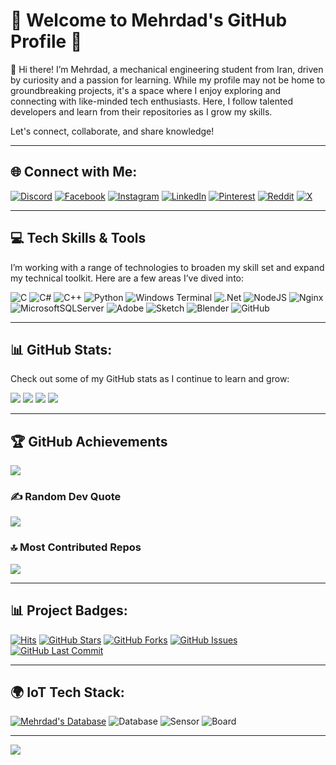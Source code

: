 # 🌟 Welcome to Mehrdad's GitHub Profile 🌟

👋 Hi there! I’m Mehrdad, a mechanical engineering student from Iran, driven by curiosity and a passion for learning. While my profile may not be home to groundbreaking projects, it's a space where I enjoy exploring and connecting with like-minded tech enthusiasts. Here, I follow talented developers and learn from their repositories as I grow my skills. 

Let's connect, collaborate, and share knowledge!

---

## 🌐 Connect with Me:
[![Discord](https://img.shields.io/badge/Discord-%237289DA.svg?logo=discord&logoColor=white)](https://discord.gg/0mehrdad0) [![Facebook](https://img.shields.io/badge/Facebook-%231877F2.svg?logo=Facebook&logoColor=white)](https://www.facebook.com/mehrdad.mb.94043?mibextid=ZbWKwL) [![Instagram](https://img.shields.io/badge/Instagram-%23E4405F.svg?logo=Instagram&logoColor=white)](https://www.instagram.com/_._.m._.b) [![LinkedIn](https://img.shields.io/badge/LinkedIn-%230077B5.svg?logo=linkedin&logoColor=white)](https://www.linkedin.com/in/mehrdad-mb-658520232) [![Pinterest](https://img.shields.io/badge/Pinterest-%23E60023.svg?logo=Pinterest&logoColor=white)](https://pin.it/4bMZOklKK) [![Reddit](https://img.shields.io/badge/Reddit-%23FF4500.svg?logo=Reddit&logoColor=white)](https://reddit.com/user/u/IllustriousEssay4051) [![X](https://img.shields.io/badge/X-black.svg?logo=X&logoColor=white)](https://x.com/__Mehrdad_)
<!--<!DOCTYPE html>
<html>
<body>
  <svg width="100%" height="150" xmlns="http://www.w3.org/2000/svg">
    <rect x="10" y="10" width="200" height="50" fill="green" />
    <text x="20" y="40" style="font-family:Verdana;font-size:24;fill:white;">
      Instagram: _._.m._.b
    </text>
  </svg>
</body>
</html>
-->
---

## 💻 Tech Skills & Tools
I’m working with a range of technologies to broaden my skill set and expand my technical toolkit. Here are a few areas I’ve dived into:

![C](https://img.shields.io/badge/c-%2300599C.svg?style=plastic&logo=c&logoColor=white) 
![C#](https://img.shields.io/badge/c%23-%23239120.svg?style=plastic&logo=csharp&logoColor=white) 
![C++](https://img.shields.io/badge/c++-%2300599C.svg?style=plastic&logo=c%2B%2B&logoColor=white) 
![Python](https://img.shields.io/badge/python-3670A0?style=plastic&logo=python&logoColor=ffdd54) 
![Windows Terminal](https://img.shields.io/badge/Windows%20Terminal-%234D4D4D.svg?style=plastic&logo=windows-terminal&logoColor=white) 
![.Net](https://img.shields.io/badge/.NET-5C2D91?style=plastic&logo=.net&logoColor=white) 
![NodeJS](https://img.shields.io/badge/node.js-6DA55F?style=plastic&logo=node.js&logoColor=white) 
![Nginx](https://img.shields.io/badge/nginx-%23009639.svg?style=plastic&logo=nginx&logoColor=white) 
![MicrosoftSQLServer](https://img.shields.io/badge/Microsoft%20SQL%20Server-CC2927?style=plastic&logo=microsoft%20sql%20server&logoColor=white) 
![Adobe](https://img.shields.io/badge/adobe-%23FF0000.svg?style=plastic&logo=adobe&logoColor=white) 
![Sketch](https://img.shields.io/badge/Sketch-FFB387?style=plastic&logo=sketch&logoColor=black) 
![Blender](https://img.shields.io/badge/blender-%23F5792A.svg?style=plastic&logo=blender&logoColor=white) 
![GitHub](https://img.shields.io/badge/github-%23121011.svg?style=plastic&logo=github&logoColor=white)

---

## 📊 GitHub Stats:
Check out some of my GitHub stats as I continue to learn and grow:

![](http://github-profile-summary-cards.vercel.app/api/cards/profile-details?username=mehrdadmb2&theme=yeblu)
![](https://github-readme-stats.vercel.app/api?username=mehrdadmb2&theme=dark&hide_border=false&include_all_commits=true&count_private=true)
![](https://github-readme-streak-stats.herokuapp.com/?user=mehrdadmb2&theme=dark&hide_border=false)
![](https://github-readme-stats.vercel.app/api/top-langs/?username=mehrdadmb2&theme=dark&hide_border=false&include_all_commits=true&count_private=true&layout=compact)

---

## 🏆 GitHub Achievements
![](https://github-profile-trophy.vercel.app/?username=mehrdadmb2&theme=radical&no-frame=false&no-bg=false&margin-w=4)

### ✍️ Random Dev Quote
![](https://quotes-github-readme.vercel.app/api?type=horizontal&theme=radical)

### 🔝 Most Contributed Repos
![](https://github-contributor-stats.vercel.app/api?username=mehrdadmb2&limit=5&theme=neon&combine_all_yearly_contributions=true)

---

## 📊 Project Badges:

[![Hits](https://hits.seeyoufarm.com/api/count/incr/badge.svg?url=https%3A%2F%2Fgithub.com%2Fmehrdadmb2%2Fmehrdadmb2&count_bg=%2379C83D&title_bg=%23555555&icon=github.svg&icon_color=%23E7E7E7&title=Visitors&edge_flat=false)](https://github.com/mehrdadmb2/mehrdadmb2)
[![GitHub Stars](https://img.shields.io/github/stars/mehrdadmb2/mehrdadmb2?style=plastic&color=brightgreen&label=Stars)](https://github.com/mehrdadmb2/mehrdadmb2/stargazers)
[![GitHub Forks](https://img.shields.io/github/forks/mehrdadmb2/mehrdadmb2?style=plastic&color=blue&label=Forks)](https://github.com/mehrdadmb2/mehrdadmb2/network/members)
[![GitHub Issues](https://img.shields.io/github/issues/mehrdadmb2/mehrdadmb2?style=plastic&color=orange&label=Issues)](https://github.com/mehrdadmb2/mehrdadmb2/issues)
[![GitHub Last Commit](https://img.shields.io/github/last-commit/mehrdadmb2/mehrdadmb2?style=plastic&color=red&label=Last%20Commit)](https://github.com/mehrdadmb2/mehrdadmb2/commits/main)

---

## 🌍 IoT Tech Stack:
[![Mehrdad's Database](https://img.shields.io/badge/Database-Custom%20IoT%20Data-%23121011?style=plastic&logo=database&logoColor=white)]()
![Database](https://img.shields.io/badge/Database-Custom%20owned%20data%20-%23121011?style=plastic&logo=database&logoColor=white) 
![Sensor](https://img.shields.io/badge/Sensor-DHT22-%23FFCC00?style=plastic&logo=sensor&logoColor=black) 
![Board](https://img.shields.io/badge/Board-ESP32-%2344CC11?style=plastic&logo=esp32&logoColor=white)

---
[![](https://visitcount.itsvg.in/api?id=mehrdadmb2&icon=0&color=0)](https://visitcount.itsvg.in)

<!-- > **Note:** Proudly created with GPRM ( https://gprm.itsvg.in )  -->
